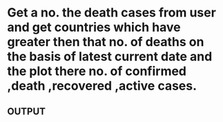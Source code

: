# Get a no. the death cases from user and get countries which have greater then that no. of deaths on the basis of latest current date and the plot there no. of confirmed ,death ,recovered ,active cases.

## **OUTPUT**
